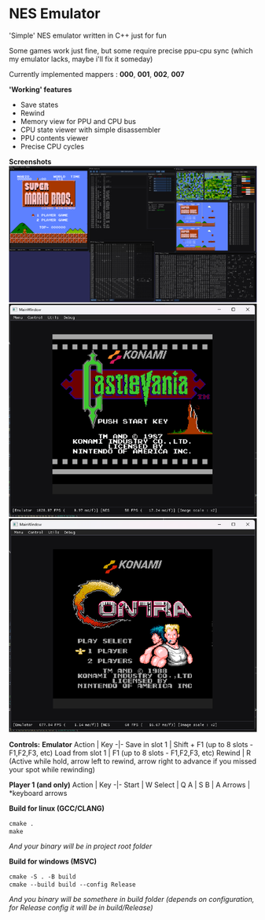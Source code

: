 # NES Emulator
'Simple' NES emulator written in C++ just for fun

Some games work just fine, but some require precise ppu-cpu sync 
(which my emulator lacks, maybe i'll fix it someday)


Currently implemented mappers : 
 **000**, **001**, **002**, **007**

**'Working' features**
 * Save states 
 * Rewind  
 * Memory view for PPU and CPU bus
 * CPU state viewer with simple disassembler
 * PPU contents viewer
 * Precise CPU cycles

 **Screenshots**
![SCREENSHOT_0](/images/full_scr.png)
![SCREENSHOT_1](/images/castelvania_scr.png)
![SCREENSHOT_2](/images/contra_scr.png)

**Controls:**
**Emulator**
 Action | Key
 -|-
 Save in slot 1 | Shift + F1 (up to 8 slots - F1,F2,F3, etc)
 Load from slot 1 | F1 (up to 8 slots - F1,F2,F3, etc)
 Rewind | R (Active while hold, arrow left to rewind, arrow right to advance if you missed your spot while rewinding)

**Player 1 (and only)**
 Action | Key
 -|-
 Start | W
 Select | Q
 A | S
 B | A
 Arrows | *keyboard arrows


**Build for linux (GCC/CLANG)**
```
cmake .
make
```
_And your binary will be in project root folder_

**Build for windows (MSVC)**
```
cmake -S . -B build
cmake --build build --config Release
```
_And you binary will be somethere in build folder (depends on configuration, for Release config it will be in build/Release)_


